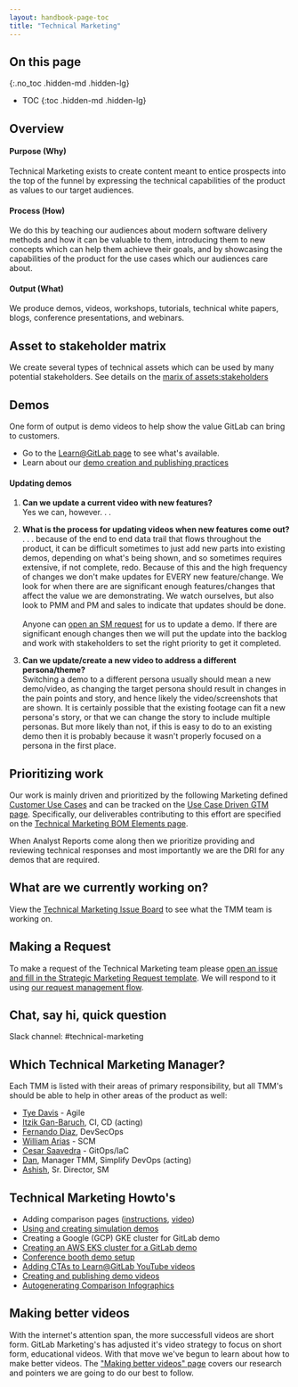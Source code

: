 ```yaml
---
layout: handbook-page-toc
title: "Technical Marketing"
---
```


## On this page
{:.no_toc .hidden-md .hidden-lg}

- TOC
{:toc .hidden-md .hidden-lg}

## Overview
#### Purpose (Why)
Technical Marketing exists to create content meant to entice prospects into the top of the funnel by expressing the technical capabilities of the product as values to our target audiences.

#### Process (How)
We do this by teaching our audiences about modern software delivery methods and how it can be valuable to them, introducing them to new concepts which can help them achieve their goals, and by showcasing the capabilities of the product for the use cases which our audiences care about.

#### Output (What)
We produce demos, videos, workshops, tutorials, technical white papers, blogs, conference presentations, and webinars.

## Asset to stakeholder matrix

We create several types of technical assets which can be used by many potential stakeholders. See details on the [marix of assets:stakeholders](assets2stakeholders.html)

## Demos

One form of output is demo videos to help show the value GitLab can bring to customers.
* Go to the [Learn@GitLab page](/learn/) to see what's available.
* Learn about our [demo creation and publishing practices](./howto/create-and-publish-demos.html)

#### Updating demos

1. **Can we update a current video with new features?** \
Yes we can, however. . . 

1. **What is the process for updating videos when new features come out?** \
. . . because of the end to end data trail that flows throughout the product, it can be difficult sometimes to just add new parts into existing demos, depending on what's being shown, and so sometimes requires extensive, if not complete, redo. Because of this and the high frequency of changes we don't make updates for EVERY new feature/change. We look for when there are are significant enough features/changes that affect the value we are demonstrating. We watch ourselves, but also look to PMM and PM and sales to indicate that updates should be done. \
\
Anyone can [open an SM request](https://gitlab.com/gitlab-com/marketing/strategic-marketing/product-marketing/-/issues/new?issuable_template=A-SM-Support-Request) for us to update a demo. If there are significant enough changes then we will put the update into the backlog and work with stakeholders to set the right priority to get it completed.

1. **Can we update/create a new video to address a different persona/theme?** \
Switching a demo to a different persona usually should mean a new demo/video, as changing the target persona should result in changes in the pain points and story, and hence likely the video/screenshots that are shown. It is certainly possible that the existing footage can fit a new persona's story, or that we can change the story to include multiple personas. But more likely than not, if this is easy to do to an existing demo then it is probably because it wasn't properly focused on a persona in the first place. 

## Prioritizing work
Our work is mainly driven and prioritized by the following Marketing defined [Customer Use Cases](/handbook/use-cases/) and can be tracked on the [Use Case Driven GTM page](/handbook/marketing/product-marketing/usecase-gtm/). Specifically, our deliverables contributing to this effort are specified on the [Technical Marketing BOM Elements page](/handbook/marketing/product-marketing/usecase-gtm/bom/tmm.html).

When Analyst Reports come along then we prioritize providing and reviewing technical responses and most importantly we are the DRI for any demos that are required.

## What are we currently working on?
View the [Technical Marketing Issue Board](https://gitlab.com/gitlab-com/marketing/product-marketing/-/boards/926375?&label_name[]=tech-pmm) to see what the TMM team is working on.

## Making a Request
To make a request of the Technical Marketing team please [open an issue and fill in the Strategic Marketing Request template](https://gitlab.com/gitlab-com/marketing/product-marketing/issues/new?issuable_template=A-SM-Support-Request). We will respond to it using [our request management flow](/handbook/marketing/product-marketing/#requesting-strategic-marketing-team-helpsupport).

## Chat, say hi, quick question
Slack channel: #technical-marketing

## Which Technical Marketing Manager?

Each TMM is listed with their areas of primary responsibility, but all TMM's should be able to help in other areas of the product as well:

  - [Tye Davis](/company/team/#TyeD19) - Agile
  - [Itzik Gan-Baruch](/company/team/#itzikgb), CI, CD (acting)
  - [Fernando Diaz](/company/team/#fjdiaz), DevSecOps
  - [William Arias](/company/team/#warias) - SCM
  - [Cesar Saavedra](/company/team/#csaavedra1) - GitOps/IaC
  - [Dan](/company/team/#dbgordon), Manager TMM, Simplify DevOps (acting)
  - [Ashish](/company/team/#kuthiala), Sr. Director, SM

## Technical Marketing Howto's
* Adding comparison pages ([instructions](/handbook/marketing/website/#creating-a-devops-tools-comparison-page), [video](https://youtu.be/LH4lKT-H2UU))
* [Using and creating simulation demos](/handbook/marketing/product-marketing/demo/sim-demos/)
* Creating a Google (GCP) GKE cluster for GitLab demo
* [Creating an AWS EKS cluster for a GitLab demo](./howto/eks-cluster-for-demo.html)
* [Conference booth demo setup](/handbook/marketing/product-marketing/demo/conference-booth-setup/)
* [Adding CTAs to Learn@GitLab YouTube videos](./howto/add-ctas-to-learn-videos.html)
* [Creating and publishing demo videos](./howto/create-and-publish-demos.html)
* [Autogenerating Comparison Infographics](./howto/autogen-comparison-infographics.html)

## Making better videos

With the internet's attention span, the more successfull videos are short form. GitLab Marketing's has adjusted it's video strategy to focus on short form, educational videos. With that move we've begun to learn about how to make better videos. The ["Making better videos" page](./making_better_videos.html) covers our research and pointers we are going to do our best to follow.
